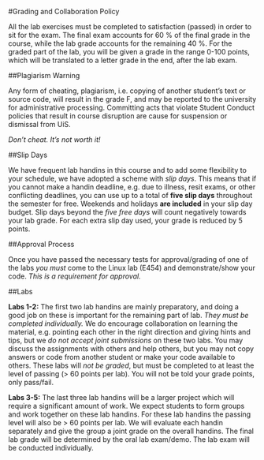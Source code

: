 #Grading and Collaboration Policy

All the lab exercises must be completed to satisfaction (passed)
in order to sit for the exam. The final exam accounts for 60 % of
the final grade in the course, while the lab grade accounts for
the remaining 40 %. For the graded part of the lab, you will be
given a grade in the range 0-100 points, which will be translated
to a letter grade in the end, after the lab exam.

##Plagiarism Warning

Any form of cheating, plagiarism, i.e. copying of another student’s
text or source code, will result in the grade F, and may be reported
to the university for administrative processing. Committing acts that
violate Student Conduct policies that result in course disruption are
cause for suspension or dismissal from UiS.

*Don’t cheat. It’s not worth it!*

##Slip Days

We have frequent lab handins in this course and to add some flexibility
to your schedule, we have adopted a scheme with *slip days*. This means
that if you cannot make a handin deadline, e.g. due to illness, resit
exams, or other conflicting deadlines, you can use up to a total of 
**five slip days** throughout the semester for free. Weekends and holidays
**are included** in your slip day budget. Slip days beyond the *five free days*
will count negatively towards your lab grade. For each extra slip day used,
your grade is reduced by 5 points.

##Approval Process

Once you have passed the necessary tests for approval/grading of one of
the labs *you must* come to the Linux lab (E454) and demonstrate/show your
code. *This is a requirement for approval.*

##Labs

**Labs 1-2:** The first two lab handins are mainly preparatory, and doing
a good job on these is important for the remaining part of lab. *They must
be completed individually.* We do encourage collaboration on learning the
material, e.g. pointing each other in the right direction and giving hints
and tips, but we *do not accept joint submissions* on these two labs.
You may discuss the assignments with others and help others, but you may
not copy answers or code from another student or make your code available
to others. These labs will *not be graded*, but must be completed to at least
the level of passing (> 60 points per lab). You will not be told your grade
points, only pass/fail.

**Labs 3-5:** The last three lab handins will be a larger project which will
require a significant amount of work. We expect students to form groups and
work together on these lab handins. For these lab handins the passing level
will also be > 60 points per lab. We will evaluate each handin separately 
and give the group a joint grade on the overall handins. The final lab grade
will be determined by the oral lab exam/demo. The lab exam will be conducted
individually.
